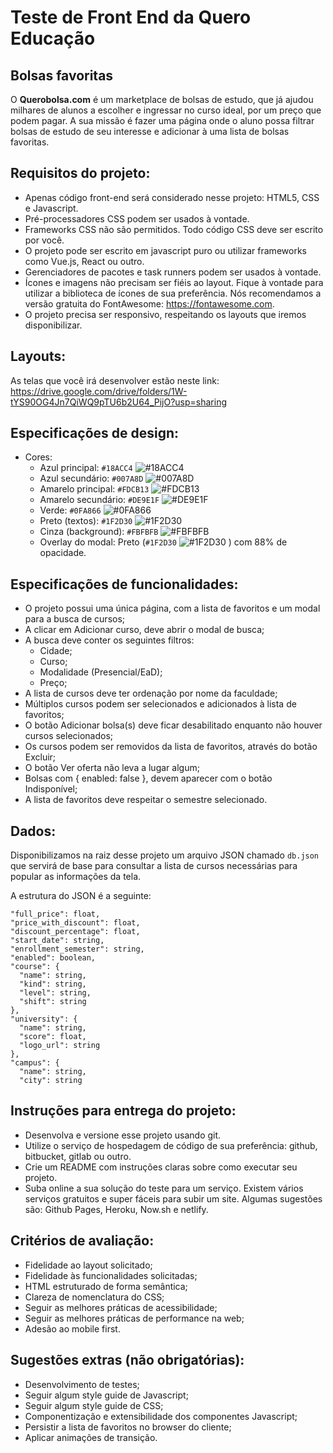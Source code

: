 # Teste de Front End da Quero Educação

## Bolsas favoritas

O **Querobolsa.com** é um marketplace de bolsas de estudo, que já ajudou milhares de alunos a escolher e ingressar no curso ideal, por um preço que podem pagar.
A sua missão é fazer uma página onde o aluno possa filtrar bolsas de estudo de seu interesse e adicionar à uma lista de bolsas favoritas.




## Requisitos do projeto:
* Apenas código front-end será considerado nesse projeto: HTML5, CSS e Javascript.
* Pré-processadores CSS podem ser usados à vontade.
* Frameworks CSS não são permitidos. Todo código CSS deve ser escrito por você.
* O projeto pode ser escrito em javascript puro ou utilizar frameworks como Vue.js, React ou outro.
* Gerenciadores de pacotes e task runners podem ser usados à vontade.
* Ícones e imagens não precisam ser fiéis ao layout. Fique à vontade para utilizar a biblioteca de ícones de sua preferência. Nós recomendamos a versão gratuita do FontAwesome: https://fontawesome.com.
* O projeto precisa ser responsivo, respeitando os layouts que iremos disponibilizar.




## Layouts:
As telas que você irá desenvolver estão neste link: https://drive.google.com/drive/folders/1W-tYS90OG4Jn7QiWQ9pTU6b2U64_PijO?usp=sharing

## Especificações de design:
* Cores:
  * Azul principal: `#18ACC4` ![#18ACC4](https://placehold.it/15/18ACC4/000000?text=+)
  * Azul secundário: `#007A8D` ![#007A8D](https://placehold.it/15/007A8D/000000?text=+)
  * Amarelo principal: `#FDCB13` ![#FDCB13](https://placehold.it/15/FDCB13/000000?text=+)
  * Amarelo secundário: `#DE9E1F` ![#DE9E1F](https://placehold.it/15/DE9E1F/000000?text=+)
  * Verde: `#0FA866` ![#0FA866](https://placehold.it/15/0FA866/000000?text=+)
  * Preto (textos): `#1F2D30` ![#1F2D30](https://placehold.it/15/1F2D30/000000?text=+)
  * Cinza (background): `#FBFBFB` ![#FBFBFB](https://placehold.it/15/FBFBFB/000000?text=+)
  * Overlay do modal: Preto (`#1F2D30` ![#1F2D30](https://placehold.it/15/1F2D30/000000?text=+) ) com 88% de opacidade.

## Especificações de funcionalidades:
* O projeto possui uma única página, com a lista de favoritos e um modal para a busca de cursos;
* A clicar em Adicionar curso, deve abrir o modal de busca;
* A busca deve conter os seguintes filtros:
  * Cidade;
  * Curso;
  * Modalidade (Presencial/EaD);
  * Preço;
* A lista de cursos deve ter ordenação por nome da faculdade;
* Múltiplos cursos podem ser selecionados e adicionados à lista de favoritos;
* O botão Adicionar bolsa(s) deve ficar desabilitado enquanto não houver cursos selecionados;
* Os cursos podem ser removidos da lista de favoritos, através do botão Excluir;
* O botão Ver oferta não leva a lugar algum;
* Bolsas com { enabled: false }, devem aparecer com o botão Indisponível;
* A lista de favoritos deve respeitar o semestre selecionado.



## Dados:
Disponibilizamos na raiz desse projeto um arquivo JSON chamado `db.json` que servirá de base para consultar a lista de cursos necessárias para popular as informações da tela.

A estrutura do JSON é a seguinte:

    "full_price": float,
    "price_with_discount": float,
    "discount_percentage": float,
    "start_date": string,
    "enrollment_semester": string,
    "enabled": boolean,
    "course": {
      "name": string,
      "kind": string,
      "level": string,
      "shift": string
    },
    "university": {
      "name": string,
      "score": float,
      "logo_url": string
    },
    "campus": {
      "name": string,
      "city": string



## Instruções para entrega do projeto:
* Desenvolva e versione esse projeto usando git.
* Utilize o serviço de hospedagem de código de sua preferência: github, bitbucket, gitlab ou outro.
* Crie um README com instruções claras sobre como executar seu projeto.
* Suba online a sua solução do teste para um serviço. Existem vários serviços gratuitos e super fáceis para subir um site. Algumas sugestões são: Github Pages, Heroku, Now.sh e netlify. 


## Critérios de avaliação:
* Fidelidade ao layout solicitado;
* Fidelidade às funcionalidades solicitadas;
* HTML estruturado de forma semântica;
* Clareza de nomenclatura do CSS;
* Seguir as melhores práticas de acessibilidade;
* Seguir as melhores práticas de performance na web;
* Adesão ao mobile first.


## Sugestões extras (não obrigatórias):
* Desenvolvimento de testes;
* Seguir algum style guide de Javascript;
* Seguir algum style guide de CSS;
* Componentização e extensibilidade dos componentes Javascript;
* Persistir a lista de favoritos no browser do cliente;
* Aplicar animações de transição.
